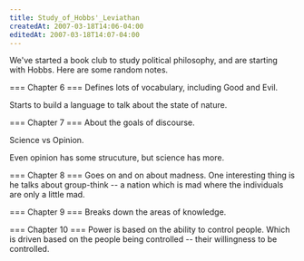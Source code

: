 ```yaml
---
title: Study_of_Hobbs'_Leviathan
createdAt: 2007-03-18T14:06-04:00
editedAt: 2007-03-18T14:07-04:00
---
```


We've started a book club to study political philosophy, and are starting with Hobbs. Here are some random notes.

=== Chapter 6 ===
Defines lots of vocabulary, including Good and Evil.

Starts to build a language to talk about the state of nature.

=== Chapter 7 ===
About the goals of discourse.

Science vs Opinion.

Even opinion has some strucuture, but science has more.

=== Chapter 8 ===
Goes on and on about madness. One interesting thing is he talks about group-think -- a nation which is mad where the individuals are only a little mad.

=== Chapter 9 ===
Breaks down the areas of knowledge.

=== Chapter 10 ===
Power is based on the ability to control people. Which is driven based on the people being controlled -- their willingness to be controlled.



